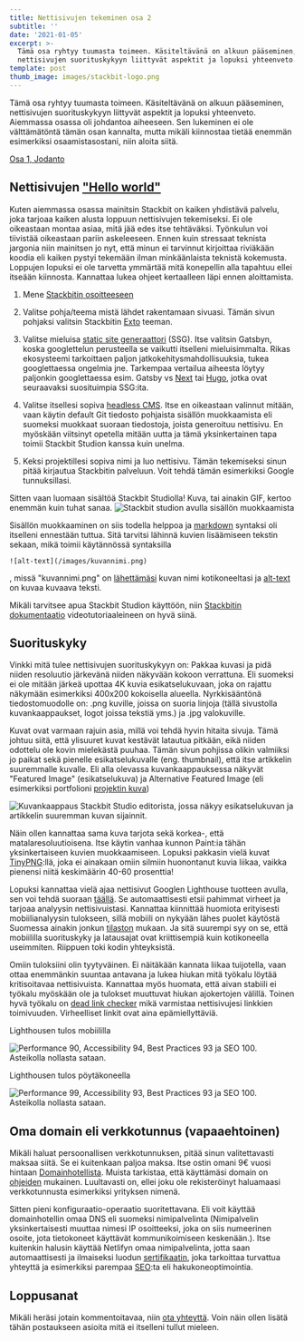 ```yaml
---
title: Nettisivujen tekeminen osa 2
subtitle: ''
date: '2021-01-05'
excerpt: >-
  Tämä osa ryhtyy tuumasta toimeen. Käsiteltävänä on alkuun pääseminen,
  nettisivujen suorituskykyyn liittyvät aspektit ja lopuksi yhteenveto.
template: post
thumb_image: images/stackbit-logo.png
---
```

Tämä osa ryhtyy tuumasta toimeen. Käsiteltävänä on alkuun pääseminen, nettisivujen suorituskykyyn liittyvät aspektit ja lopuksi yhteenveto. Aiemmassa osassa oli johdantoa aiheeseen. Sen lukeminen ei ole välttämätöntä tämän osan kannalta, mutta mikäli kiinnostaa tietää enemmän esimerkiksi osaamistasostani, niin aloita siitä.

[Osa 1, Jodanto](/blog/nettisivujen-tekeminen-osa-1)

## Nettisivujen ["Hello world"](https://www.urbandictionary.com/define.php?term=hello%20world)
Kuten aiemmassa osassa mainitsin Stackbit on kaiken yhdistävä palvelu, joka tarjoaa kaiken alusta loppuun nettisivujen tekemiseksi. Ei ole oikeastaan montaa asiaa, mitä jää edes itse tehtäväksi. Työnkulun voi tiivistää oikeastaan pariin askeleeseen. Ennen kuin stressaat teknista jargonia niin mainitsen jo nyt, että minun ei tarvinnut kirjoittaa riviäkään koodia eli kaiken pystyi tekemään ilman minkäänlaista teknistä kokemusta. Loppujen lopuksi ei ole tarvetta ymmärtää mitä konepellin alla tapahtuu ellei itseään kiinnosta. Kannattaa lukea ohjeet kertaalleen läpi ennen aloittamista.

1. Mene [Stackbitin osoitteeseen](https://app.stackbit.com/create)

2. Valitse pohja/teema mistä lähdet rakentamaan sivuasi. Tämän sivun pohjaksi valitsin Stackbitin [Exto](https://themes.stackbit.com/demos/exto/) teeman.

3. Valitse mieluisa [static site generaattori](https://www.netlify.com/blog/2020/04/14/what-is-a-static-site-generator-and-3-ways-to-find-the-best-one/) (SSG). Itse valitsin Gatsbyn, koska googlettelun perusteella se vaikutti itselleni mieluisimmalta. Rikas ekosysteemi tarkoittaen paljon jatkokehitysmahdollisuuksia, tukea googlettaessa ongelmia jne. Tarkempaa vertailua aiheesta löytyy paljonkin googlettaessa esim. Gatsby vs [Next](https://nextjs.org/) tai [Hugo](https://gohugo.io/), jotka ovat seuraavaksi suosituimpia SSG:ita.

4. Valitse itsellesi sopiva [headless CMS](https://en.wikipedia.org/wiki/Headless_content_management_system). Itse en oikeastaan valinnut mitään, vaan käytin default Git tiedosto pohjaista sisällön muokkaamista eli suomeksi muokkaat suoraan tiedostoja, joista generoituu nettisivu. En myöskään viitsinyt opetella mitään uutta ja tämä yksinkertainen tapa toimii Stackbit Studion kanssa kuin unelma.

5. Keksi projektillesi sopiva nimi ja luo nettisivu. Tämän tekemiseksi sinun pitää kirjautua Stackbitin palveluun. Voit tehdä tämän esimerkiksi Google tunnuksillasi.

Sitten vaan luomaan sisältöä Stackbit Studiolla! Kuva, tai ainakin GIF, kertoo enemmän kuin tuhat sanaa.
![Stackbit studion avulla sisällön muokkaamista](/images/stackbit-studio-editing.gif)

Sisällön muokkaaminen on siis todella helppoa ja [markdown](https://en.wikipedia.org/wiki/Markdown) syntaksi oli itselleni ennestään tuttua. Sitä tarvitsi lähinnä kuvien lisäämiseen tekstin sekaan, mikä toimii käytännössä syntaksilla

```
![alt-text](/images/kuvannimi.png)
```

, missä "kuvannimi.png" on [lähettämäsi](https://www.stackbit.com/docs/using-stackbit/editing-content/#image_editing) kuvan nimi kotikoneeltasi ja [alt-text](https://www.saavutettavasti.fi/kuva-ja-aani/kuvat/) on kuvaa kuvaava teksti.

Mikäli tarvitsee apua Stackbit Studion käyttöön, niin [Stackbitin dokumentaatio](https://www.stackbit.com/docs/using-stackbit/editing-content/) videotutoriaaleineen on hyvä siinä.

## Suorituskyky

Vinkki mitä tulee nettisivujen suorituskykyyn on: Pakkaa kuvasi ja pidä niiden resoluutio järkevänä niiden näkyvään kokoon verrattuna. Eli suomeksi ei ole mitään järkeä upottaa 4K kuvia esikatselukuvaan, joka on rajattu näkymään esimerkiksi 400x200 kokoisella alueella. Nyrkkisääntönä tiedostomuodolle on: .png kuville, joissa on suoria linjoja (tällä sivustolla kuvankaappaukset, logot joissa tekstiä yms.) ja .jpg valokuville.

Kuvat ovat varmaan rajuin asia, millä voi tehdä hyvin hitaita sivuja. Tämä johtuu siitä, että ylisuuret kuvat kestävät latautua pitkään, eikä niiden odottelu ole kovin mielekästä puuhaa. Tämän sivun pohjissa olikin valmiiksi jo paikat sekä pienelle esikatselukuvalle (eng. thumbnail), että itse artikkelin suuremmalle kuvalle. Eli alla olevassa kuvankaappauksessa näkyvät "Featured Image" (esikatselukuva) ja Alternative Featured Image (eli esimerkiksi portfolioni [projektin kuva](/portfolio/ohjelmointi-3/))

![Kuvankaappaus Stackbit Studio editorista, jossa näkyy esikatselukuvan ja artikkelin suuremman kuvan sijainnit.](/images/featured-and-alternative-image-screenshot.png)

Näin ollen kannattaa sama kuva tarjota sekä korkea-, että matalaresoluutioisena. Itse käytin vanhaa kunnon Paint:ia tähän yksinkertaiseen kuvien muokkaamiseen. Lopuksi pakkasin vielä kuvat [TinyPNG](https://tinypng.com/):llä, joka ei ainakaan omiin silmiin huonontanut kuvia liikaa, vaikka pienensi niitä keskimäärin 40-60 prosenttia!

Lopuksi kannattaa vielä ajaa nettisivut Googlen Lighthouse tuotteen avulla, sen voi tehdä suoraan [täällä](https://developers.google.com/speed/pagespeed/insights/). Se automaattisesti etsii pahimmat virheet ja tarjoaa analyysin nettisivuistasi. Kannattaa kiinnittää huomiota erityisesti mobiilianalyysin tulokseen, sillä mobiili on nykyään lähes puolet käytöstä Suomessa ainakin jonkun [tilaston](https://gs.statcounter.com/platform-market-share/desktop-mobile-tablet/finland) mukaan. Ja sitä suurempi syy on se, että mobiililla suorituskyky ja latausajat ovat kriittisempiä kuin kotikoneella useimmiten. Riippuen toki kodin yhteyksistä.

Omiin tuloksiini olin tyytyväinen. Ei näitäkään kannata liikaa tuijotella, vaan ottaa enemmänkin suuntaa antavana ja lukea hiukan mitä työkalu löytää kritisoitavaa nettisivuista. Kannattaa myös huomata, että aivan stabiili ei työkalu myöskään ole ja tulokset muuttuvat hiukan ajokertojen välillä. Toinen hyvä työkalu on [dead link checker](https://www.deadlinkchecker.com/) mikä varmistaa nettisivujesi linkkien toimivuuden. Virheelliset linkit ovat aina epämiellyttäviä.

Lighthousen tulos mobiililla

![Performance 90, Accessibility 94, Best Practices 93 ja SEO 100. Asteikolla nollasta sataan.](/images/lighthouse-mobile.png)

Lighthousen tulos pöytäkoneella

![Performance 99, Accessibility 93, Best Practices 93 ja SEO 100. Asteikolla nollasta sataan.](/images/lighthouse-desktop.png)

## Oma domain eli verkkotunnus (vapaaehtoinen)

Mikäli haluat persoonallisen verkkotunnuksen, pitää sinun valitettavasti maksaa siitä. Se ei kuitenkaan paljoa maksa. Itse ostin omani 9€ vuosi hintaan [Domainhotellista](https://www.domainhotelli.fi/). Muista tarkistaa, että käyttämäsi domain on [ohjeiden](https://www.traficom.fi/fi/viestinta/fi-verkkotunnukset/millainen-hyva-verkkotunnus) mukainen. Luultavasti on, ellei joku ole rekisteröinyt haluamaasi verkkotunnusta esimerkiksi yrityksen nimenä.

Sitten pieni konfiguraatio-operaatio suoritettavana. Eli voit käyttää domainhotellin omaa DNS eli suomeksi nimipalvelinta (Nimipalvelin yksinkertaisesti muuttaa nimesi IP osoitteeksi, joka on siis numeerinen osoite, jota tietokoneet käyttävät kommunikoimiseen keskenään.). Itse kuitenkin halusin käyttää Netlifyn omaa nimipalvelinta, jotta saan automaattisesti ja ilmaiseksi luodun [sertifikaatin](https://docs.netlify.com/domains-https/https-ssl/), joka tarkoittaa turvattua yhteyttä ja esimerkiksi parempaa [SEO](https://fi.wikipedia.org/wiki/Hakukoneoptimointi):ta eli hakukoneoptimointia.



## Loppusanat

Mikäli heräsi jotain kommentoitavaa, niin [ota yhteyttä](/yhteystiedot). Voin näin ollen lisätä tähän postaukseen asioita mitä ei itselleni tullut mieleen.